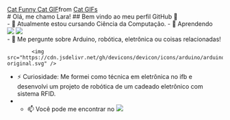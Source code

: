 <div>
<div class="tenor-gif-embed" data-postid="14796708" data-share-method="host" data-aspect-ratio="0.8" data-width="100%"><a href="https://tenor.com/view/cat-funny-cat-pc-cat-reading-workaholics-gif-14796708">Cat Funny Cat GIF</a>from <a href="https://tenor.com/search/cat-gifs">Cat GIFs</a></div> <script type="text/javascript" async src="https://tenor.com/embed.js"></script>
# Olá, me chamo Lara! 
## Bem vindo ao meu perfil GitHub 👋
</div>
- 🔭 Atualmente estou cursando Ciência da Computação.
- 🌱 Aprendendo
<div>
            <img src="https://cdn.jsdelivr.net/gh/devicons/devicon/icons/c/c-original.svg" /> <img src="https://cdn.jsdelivr.net/gh/devicons/devicon/icons/java/java-original.svg"       max-width: 100vw;
      width:150px;/>
  </div>        
- 💬 Me pergunte sobre Arduino, robótica, eletrônica ou coisas relacionadas!
  
            <img src="https://cdn.jsdelivr.net/gh/devicons/devicon/icons/arduino/arduino-original.svg" />
          
- ⚡ Curiosidade: Me formei como técnica em eletrônica no ifb e desenvolvi um projeto de robótica de um cadeado eletrônico com sistema RFID.
- - 📫 Você pode me encontrar no
  <a href = "mailto:contato@larawellen@gmail.com"><img loading="lazy" src="https://img.shields.io/badge/Gmail-D14836?style=for-the-badge&logo=gmail&logoColor=white" target="_blank"></a>
  

